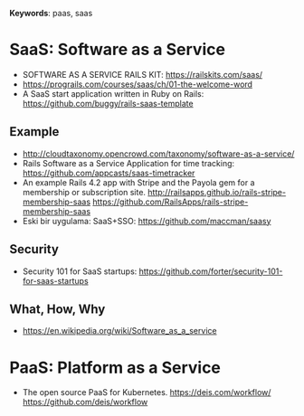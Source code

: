**Keywords**: paas, saas

# SaaS: Software as a Service

- SOFTWARE AS A SERVICE RAILS KIT: <https://railskits.com/saas/>
- https://prograils.com/courses/saas/ch/01-the-welcome-word
- A SaaS start application written in Ruby on Rails: <https://github.com/buggy/rails-saas-template>

## Example

- http://cloudtaxonomy.opencrowd.com/taxonomy/software-as-a-service/
- Rails Software as a Service Application for time tracking: https://github.com/appcasts/saas-timetracker
- An example Rails 4.2 app with Stripe and the Payola gem for a membership or subscription site. http://railsapps.github.io/rails-stripe-membership-saas https://github.com/RailsApps/rails-stripe-membership-saas
- Eski bir uygulama: SaaS+SSO: https://github.com/maccman/saasy

## Security
- Security 101 for SaaS startups: https://github.com/forter/security-101-for-saas-startups

## What, How, Why

- https://en.wikipedia.org/wiki/Software_as_a_service

# PaaS: Platform as a Service

- The open source PaaS for Kubernetes. https://deis.com/workflow/ https://github.com/deis/workflow
